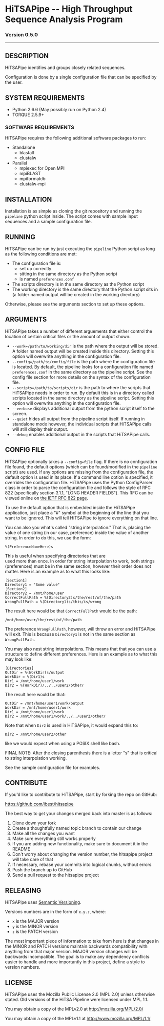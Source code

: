 # HiTSAPipe -- High Throughput Sequence Analysis Program
### Version 0.5.0
***

## DESCRIPTION

HiTSAPipe identifies and groups closely related sequences.

Configuration is done by a single configuration file that can be specified by
the user.

## SYSTEM REQUIREMENTS

-	Python 2.6.6 (May possibly run on Python 2.4)
-	TORQUE 2.5.9+ 

### SOFTWARE REQUIREMENTS

HiTSAPipe requires the following additional software packages to run:

-	Standalone
	-	blastall
	-	clustalw
-	Parallel
	-	mpiexec for Open MPI
	-	mpiBLAST
	-	mpiformatdb
	-	clustalw-mpi

## INSTALLATION

Installation is as simple as cloning the git repository and running 
the `pipeline` python script inside.  The script comes with sample 
input sequences and a sample configuration file.

## RUNNING

HiTSAPipe can be run by just executing the `pipeline` Python script 
as long as the following conditions are met:

-	The configuration file is:
	-	set up correctly
	-	sitting in the same directory as the Python script
	-	is named `preferences.conf`  
-	The scripts directory is in the same directory as the Python script
-	The working directory is the same directory that the Python script 
	sits in (a folder named output will be created in the working directory)

Otherwise, please see the arguments section to set up these options.

## ARGUMENTS

HiTSAPipe takes a number of different arguements that either control 
the location of certain critical files or the amount of output shown.

-	`--work=/path/to/working/dir` is the path where the output will be 
	stored. A folder named output will be created inside this 
	directory.  Setting this option will overwrite anything in 
	the configuration file.
-	`--config=/path/to/config/file` is the path where the configuration 
	file is located.  By default, the pipeline looks for a configuration 
	file named `preferences.conf` in the same directory as the pipeline 
	script.  See the config file section for more details on the syntax 
	of the configuration file.
-	`--scripts=/path/to/scripts/dir` is the path to where the scripts 
	that HiTSAPipe needs in order to run.  By default this is in a 
	directory called scripts located in the same directory as the pipeline 
	script.  Setting this option will overwrite anything in the 
	configuration file.
-	`--verbose` displays additional output from the python script 
	itself to the screen.
-	`--quiet` hides all output from the pipeline script itself.  If 
	running in standalone mode however, the individual scripts that 
	HiTSAPipe calls will still display their output.
-	`--debug` enables additional output in the scripts that HiTSAPipe calls.

## CONFIG FILE

HiTSAPipe optionally takes a `--config=file` flag.  If there is no 
configuration file found, the default options (which can be 
found/modified in the `pipeline` script) are used.  If any options are 
missing from the configuration file, the default option is used in its 
place.  If a command line option is specified, it overrides the 
configuration file.  HiTSAPipe uses the Python ConfigParser class 
in order to parse the configuration file and follows the style of 
RFC 822 (specifically section 3.1.1, "LONG HEADER FIELDS").  This RFC 
can be viewed online 
on [the IETF RFC 822 page](http://tools.ietf.org/html/rfc822.html "RFC 822").

To use the default option that is embedded inside the 
HiTSAPipe application, just place a "#" symbol at the 
beginning of the line that you want to be ignored.
This will tell HiTSAPipe to ignore 
everything on that line. 

You can also you what's called "string interpolation."
That is, placing the value of one string (in our case, 
preference) inside the value of another string.  In order 
to do this, we use the form:

	%(PreferenceNameHere)s

This is useful when specifying directories that are  
used more than once.  In order for string interpolation
to work, both strings (preferences) must be in the same 
section, however their order does not matter.  Here is 
an example as to what this looks like:

	[Section1]
	Directory1 = "Some value"
	[Section2]
	Directory2 = /mnt/home/user
	CorrectFullPath = %(Directory2)s/the/rest/of/the/path
	WrongFullPath = %(Directory1)s/this/is/wrong

The result here would be that `CorrectFullPath` would be the path:

	/mnt/home/user/the/rest/of/the/path

The preference `WrongFullPath`, however, will throw an error and 
HiTSAPipe will exit.  This is because `Directory1` is not in the 
same section as `WrongFullPath`.

You may also nest string interpolations.  This means that
that you can use a structure to define different preferences.
Here is an example as to what this may look like:

	[Directories]
	OutDir = %(WorkDir)s/output
	WorkDir = %(Dir1)s
	Dir1 = /mnt/home/user1/work
	Dir2 = %(WorkDir)/../../user2/other/
	
The result here would be that:

	OutDir = /mnt/home/user1/work/output
	WorkDir = /mnt/home/user1/work
	Dir1 = /mnt/home/user1/work
	Dir2 = /mnt/home/user1/work/../../user2/other/
	
Note that when `Dir2` is used in HiTSAPipe, it would expand this to:
	
	Dir2 = /mnt/home/user2/other
	
like we would expect when using a POSIX shell like bash.

FINAL NOTE:  After the closing parenthesis there is a letter "s" that
is critical to string interpolation working.

See the sample configuration file for examples.


## CONTRIBUTE

If you'd like to contribute to HiTSAPipe, start by forking the repo on GitHub:

https://github.com/ibest/hitsapipe

The best way to get your changes merged back into master is as follows:

1. Clone down your fork
1. Create a thoughtfully named topic branch to contain our change
1. Make all the changes you want
1. Make sure everything still works properly
1. If you are adding new functionality, make sure to document it in the README
1. Don't worry about changing the version number, the hitsapipe project 
will take care of that
1. If necessary, rebase your commits into logical chunks, without errors
1. Push the branch up to GitHub
1. Send a pull request to the hitsapipe project

## RELEASING

HiTSAPipe uses [Semantic Versioning](http://www.semver.org).

Versions numbers are in the form of `x.y.z`, where:

  * `x` is the MAJOR version
  * `y` is the MINOR version
  * `z` is the PATCH version  

The most important piece of information to take from here is that 
changes in the MINOR and PATCH versions maintain backwards compatibility 
with anything from that major version.  MAJOR version changes will be 
backwards incompatible.
The goal is to make any dependency conflicts easier to handle and more 
importantly in this project, define a style to version numbers. 

## LICENSE

HiTSAPipe uses the Mozilla Public License 2.0 (MPL 2.0) unless otherwise 
stated.  Old versions of the HiTSA Pipeline were licensed under MPL 1.1.

You may obtain a copy of the MPLv2.0 at http://mozilla.org/MPL/2.0/

You may obtain a copy of the MPLv1.1 at http://www.mozilla.org/MPL/1.1/
